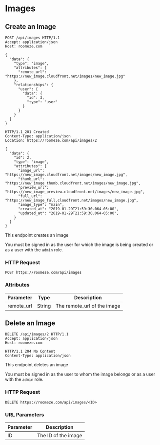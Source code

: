# Images

## Create an Image

```http
POST /api/images HTTP/1.1
Accept: application/json
Host: roomeze.com

{
  "data": {
    "type": "image",
    "attributes": {
      "remote_url": "https://new_image.cloudfront.net/images/new_image.jpg"
    },
    "relationships": {
      "user": {
        "data": {
          "id": 3,
          "type": "user"
        }
      }
    }
  }
}
```
```http
HTTP/1.1 201 Created
Content-Type: application/json
Location: https://roomeze.com/api/images/2

{
  "data": {
    "id": 2,
    "type": "image",
    "attributes": {
      "image_url": "https://new_image.cloudfront.net/images/new_image.jpg",
      "thumb_url": "https://new_image_thumb.cloudfront.net/images/new_image.jpg",
      "preview_url": "https://new_image_preview.cloudfront.net/images/new_image.jpg",
      "full_url": "https://new_image_full.cloudfront.net/images/new_image.jpg",
      "image_type": "main",
      "created_at": "2019-01-29T21:59:30.064-05:00",
      "updated_at": "2019-01-29T21:59:30.064-05:00",
    }
  }
}
```

This endpoint creates an image

<aside class="notice">
You must be signed in as the user for which the image is being created or as a user with the <code>admin</code> role.
</aside>

### HTTP Request

`POST https://roomeze.com/api/images`

### Attributes

Parameter   | Type   | Description
----------- | ------ | -----------
remote_url  | String | The remote_url of the image

## Delete an Image

```http
DELETE /api/images/2 HTTP/1.1
Accept: application/json
Host: roomeze.com
```
```http
HTTP/1.1 204 No Content
Content-Type: application/json
```

This endpoint deletes an image

<aside class="notice">
You must be signed in as the user to whom the image belongs or as a user with the <code>admin</code> role.
</aside>

### HTTP Request

`DELETE https://roomeze.com/api/images/<ID>`

### URL Parameters

Parameter | Description
--------- | -----------
ID        | The ID of the image
